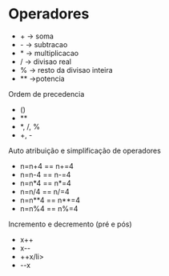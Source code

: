 # Operadores
<p>
<ul>
<li>+ -> soma</li>
<li>- -> subtracao</li>
<li>* -> multiplicacao</li>
<li>/ -> divisao real</li>
<li>% -> resto da divisao inteira</li>
<li>** ->potencia</li>
</ul>
</p>
<p>
  Ordem de precedencia
<ul>
<li>()</li>
<li>**</li>
<li>*, /, %</li>
<li>+, -</li>
</ul> 
</p>

<p>Auto atribuição e simplificação de operadores
<ul><li>n=n+4  == n+=4</li>
<li>n=n-4  == n-=4</li>
<li>n=n*4  == n*=4</li>
<li>n=n/4  == n/=4</li>
<li>n=n**4  == n**=4</li>
<li>n=n%4  == n%=4</li>
</ul></p>

<p>Incremento e decremento (pré e pós)
<ul>
<li>x++</li>
<li>x--</li>
<li>++x/li>
<li>--x</li>
</ul></p>
